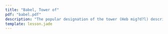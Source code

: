 ```yaml
---
title: "Babel, Tower of"
pdf: "babel.pdf"
description: "The popular designation of the tower (Heb mig?d?l) described in Gen. 11, which people migrating from the East built in the midst of their city in the plain of Shinar."
template: lesson.jade
---
```


